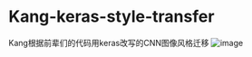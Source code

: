 # Kang-keras-style-transfer
Kang根据前辈们的代码用keras改写的CNN图像风格迁移
![image](https://github.com/KANG99/Kang-keras-style-transfer/raw/master/results/09.png)
